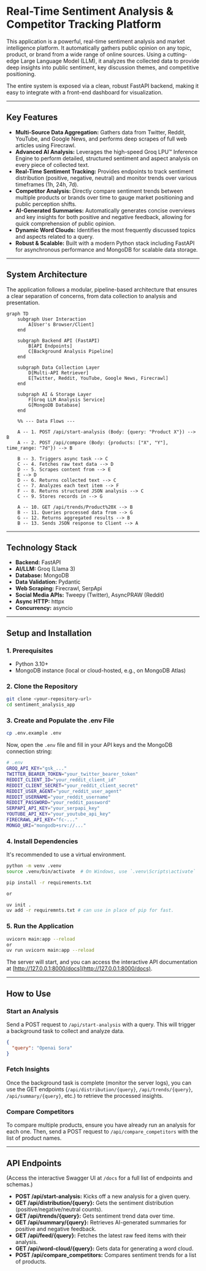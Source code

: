 # Real-Time Sentiment Analysis & Competitor Tracking Platform

This application is a powerful, real-time sentiment analysis and market intelligence platform. It automatically gathers public opinion on any topic, product, or brand from a wide range of online sources. Using a cutting-edge Large Language Model (LLM), it analyzes the collected data to provide deep insights into public sentiment, key discussion themes, and competitive positioning.

The entire system is exposed via a clean, robust FastAPI backend, making it easy to integrate with a front-end dashboard for visualization.

---

## Key Features

- **Multi-Source Data Aggregation:** Gathers data from Twitter, Reddit, YouTube, and Google News, and performs deep scrapes of full web articles using Firecrawl.
- **Advanced AI Analysis:** Leverages the high-speed Groq LPU™ Inference Engine to perform detailed, structured sentiment and aspect analysis on every piece of collected text.
- **Real-Time Sentiment Tracking:** Provides endpoints to track sentiment distribution (positive, negative, neutral) and monitor trends over various timeframes (1h, 24h, 7d).
- **Competitor Analysis:** Directly compare sentiment trends between multiple products or brands over time to gauge market positioning and public perception shifts.
- **AI-Generated Summaries:** Automatically generates concise overviews and key insights for both positive and negative feedback, allowing for quick comprehension of public opinion.
- **Dynamic Word Clouds:** Identifies the most frequently discussed topics and aspects related to a query.
- **Robust & Scalable:** Built with a modern Python stack including FastAPI for asynchronous performance and MongoDB for scalable data storage.

---

## System Architecture

The application follows a modular, pipeline-based architecture that ensures a clear separation of concerns, from data collection to analysis and presentation.

```mermaid
graph TD
    subgraph User Interaction
        A[User's Browser/Client]
    end

    subgraph Backend API (FastAPI)
        B[API Endpoints]
        C[Background Analysis Pipeline]
    end

    subgraph Data Collection Layer
        D[Multi-API Retriever]
        E[Twitter, Reddit, YouTube, Google News, Firecrawl]
    end

    subgraph AI & Storage Layer
        F[Groq LLM Analysis Service]
        G[MongoDB Database]
    end

    %% --- Data Flows ---

    A -- 1. POST /api/start-analysis (Body: {query: "Product X"}) --> B
    A -- 2. POST /api/compare (Body: {products: ["X", "Y"], time_range: "7d"}) --> B

    B -- 3. Triggers async task --> C
    C -- 4. Fetches raw text data --> D
    D -- 5. Scrapes content from --> E
    E --> D
    D -- 6. Returns collected text --> C
    C -- 7. Analyzes each text item --> F
    F -- 8. Returns structured JSON analysis --> C
    C -- 9. Stores records in --> G

    A -- 10. GET /api/trends/Product%20X --> B
    B -- 11. Queries processed data from --> G
    G -- 12. Returns aggregated results --> B
    B -- 13. Sends JSON response to Client --> A
```

---

## Technology Stack

- **Backend:** FastAPI  
- **AI/LLM:** Groq (Llama 3)  
- **Database:** MongoDB  
- **Data Validation:** Pydantic  
- **Web Scraping:** Firecrawl, SerpApi  
- **Social Media APIs:** Tweepy (Twitter), AsyncPRAW (Reddit)  
- **Async HTTP:** httpx  
- **Concurrency:** asyncio  

---

## Setup and Installation

### 1. Prerequisites

- Python 3.10+  
- MongoDB instance (local or cloud-hosted, e.g., on MongoDB Atlas)

### 2. Clone the Repository

```bash
git clone <your-repository-url>
cd sentiment_analysis_app
```

### 3. Create and Populate the .env File

```bash
cp .env.example .env
```

Now, open the `.env` file and fill in your API keys and the MongoDB connection string:

```bash
# .env
GROQ_API_KEY="gsk_..."
TWITTER_BEARER_TOKEN="your_twitter_bearer_token"
REDDIT_CLIENT_ID="your_reddit_client_id"
REDDIT_CLIENT_SECRET="your_reddit_client_secret"
REDDIT_USER_AGENT="your_reddit_user_agent"
REDDIT_USERNAME="your_reddit_username"
REDDIT_PASSWORD="your_reddit_password"
SERPAPI_API_KEY="your_serpapi_key"
YOUTUBE_API_KEY="your_youtube_api_key"
FIRECRAWL_API_KEY="fc-..."
MONGO_URI="mongodb+srv://..."
```

### 4. Install Dependencies

It's recommended to use a virtual environment.

```bash
python -m venv .venv
source .venv/bin/activate  # On Windows, use `.venv\Scripts\activate`

pip install -r requirements.txt

or

uv init .
uv add -r requiremnts.txt # can use in place of pip for fast.
```

### 5. Run the Application

```bash
uvicorn main:app --reload
or
uv run uvicorn main:app --reload
```

The server will start, and you can access the interactive API documentation at [http://127.0.0.1:8000/docs](http://127.0.0.1:8000/docs).

---

## How to Use

### Start an Analysis
Send a POST request to `/api/start-analysis` with a query. This will trigger a background task to collect and analyze data.

```json
{
  "query": "Openai Sora"
}
```

### Fetch Insights
Once the background task is complete (monitor the server logs), you can use the GET endpoints (`/api/distribution/{query}`, `/api/trends/{query}`, `/api/summary/{query}`, etc.) to retrieve the processed insights.

### Compare Competitors
To compare multiple products, ensure you have already run an analysis for each one. Then, send a POST request to `/api/compare_competitors` with the list of product names.

---

## API Endpoints

(Access the interactive Swagger UI at `/docs` for a full list of endpoints and schemas.)

- **POST /api/start-analysis:** Kicks off a new analysis for a given query.  
- **GET /api/distribution/{query}:** Gets the sentiment distribution (positive/negative/neutral counts).  
- **GET /api/trends/{query}:** Gets sentiment trend data over time.  
- **GET /api/summary/{query}:** Retrieves AI-generated summaries for positive and negative feedback.  
- **GET /api/feed/{query}:** Fetches the latest raw feed items with their analysis.  
- **GET /api/word-cloud/{query}:** Gets data for generating a word cloud.  
- **POST /api/compare_competitors:** Compares sentiment trends for a list of products.
